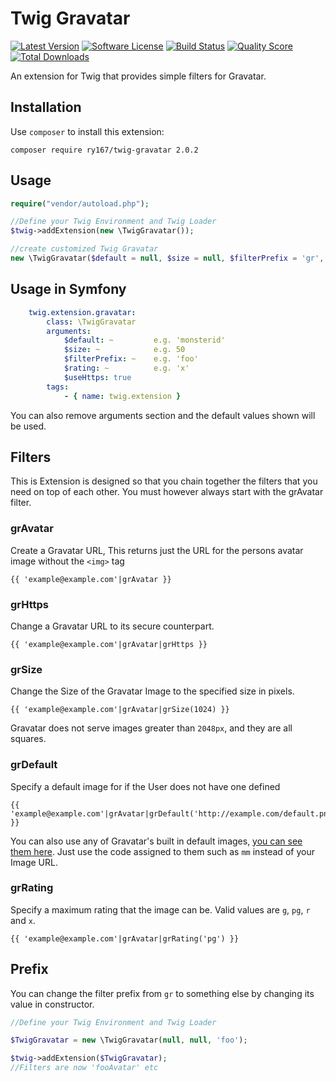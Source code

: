 # Twig Gravatar
[![Latest Version](https://img.shields.io/github/release/ry167/twig-gravatar.svg?style=flat-square)](https://github.com/ry167/twig-gravatar/releases)
[![Software License](https://img.shields.io/badge/license-MIT-brightgreen.svg?style=flat-square)](LICENSE.md)
[![Build Status](https://img.shields.io/travis/ry167/twig-gravatar/master.svg?style=flat-square)](https://travis-ci.org/ry167/twig-gravatar)
[![Quality Score](https://img.shields.io/scrutinizer/g/ry167/twig-gravatar.svg?style=flat-square)](https://scrutinizer-ci.com/g/ry167/twig-gravatar)
[![Total Downloads](https://img.shields.io/packagist/dt/ry167/twig-gravatar.svg?style=flat-square)](https://packagist.org/packages/ry167/twig-gravatar)

An extension for Twig that provides simple filters for Gravatar.

## Installation
Use `composer` to install this extension:
```Shell
composer require ry167/twig-gravatar 2.0.2
```

## Usage
```PHP
require("vendor/autoload.php");

//Define your Twig Environment and Twig Loader
$twig->addExtension(new \TwigGravatar());

//create customized Twig Gravatar
new \TwigGravatar($default = null, $size = null, $filterPrefix = 'gr', $rating = null, $useHttps = true);
```

## Usage in Symfony
```YAML
    twig.extension.gravatar:
        class: \TwigGravatar
        arguments:
            $default: ~         e.g. 'monsterid'
            $size: ~            e.g. 50
            $filterPrefix: ~    e.g. 'foo'
            $rating: ~          e.g. 'x'
            $useHttps: true
        tags:
            - { name: twig.extension }
```
You can also remove arguments section and the default values shown will be used.

## Filters
This is Extension is designed so that you chain together the filters that you need on top of each other. You must however always start with the grAvatar filter.

### grAvatar
Create a Gravatar URL, This returns just the URL for the persons avatar image without the `<img>` tag
```Twig
{{ 'example@example.com'|grAvatar }}
```

### grHttps
Change a Gravatar URL to its secure counterpart.
```Twig
{{ 'example@example.com'|grAvatar|grHttps }}
```

### grSize
Change the Size of the Gravatar Image to the specified size in pixels.
```Twig
{{ 'example@example.com'|grAvatar|grSize(1024) }}
```

Gravatar does not serve images greater than `2048px`, and they are all squares.

### grDefault
Specify a default image for if the User does not have one defined
```
{{ 'example@example.com'|grAvatar|grDefault('http://example.com/default.png') }}
```

You can also use any of Gravatar's built in default images, [you can see them here](http://en.gravatar.com/site/implement/images/#default-image). Just use the code assigned to them such as `mm` instead of your Image URL.

### grRating
Specify a maximum rating that the image can be.
Valid values are `g`, `pg`, `r` and `x`.
```
{{ 'example@example.com'|grAvatar|grRating('pg') }}
```

## Prefix
You can change the filter prefix from `gr` to something else by changing its value in constructor.
```PHP
//Define your Twig Environment and Twig Loader

$TwigGravatar = new \TwigGravatar(null, null, 'foo');

$twig->addExtension($TwigGravatar);
//Filters are now 'fooAvatar' etc
```
